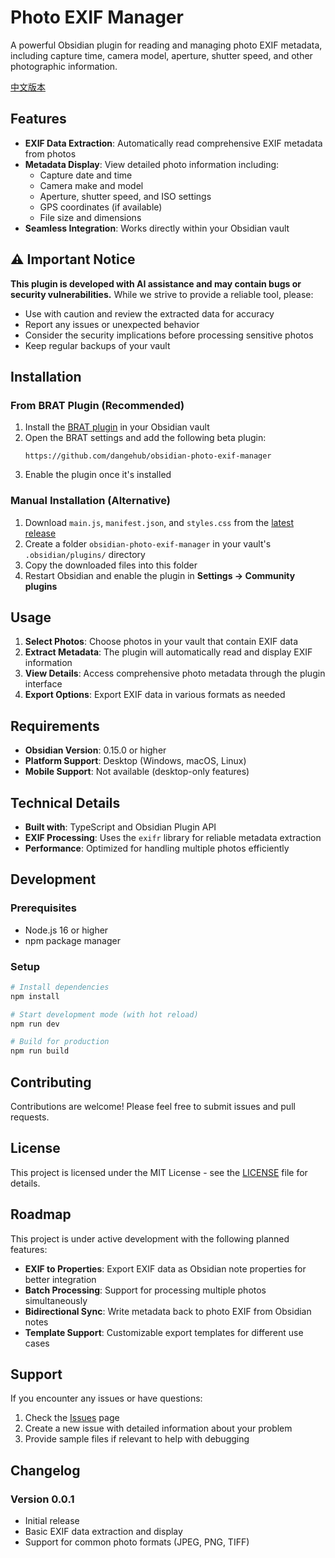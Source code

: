 # Photo EXIF Manager

A powerful Obsidian plugin for reading and managing photo EXIF metadata, including capture time, camera model, aperture, shutter speed, and other photographic information.

[中文版本](docs/README.md)

## Features

- **EXIF Data Extraction**: Automatically read comprehensive EXIF metadata from photos
- **Metadata Display**: View detailed photo information including:
  - Capture date and time
  - Camera make and model
  - Aperture, shutter speed, and ISO settings
  - GPS coordinates (if available)
  - File size and dimensions
- **Seamless Integration**: Works directly within your Obsidian vault

## ⚠️ Important Notice

**This plugin is developed with AI assistance and may contain bugs or security vulnerabilities.** While we strive to provide a reliable tool, please:

- Use with caution and review the extracted data for accuracy
- Report any issues or unexpected behavior
- Consider the security implications before processing sensitive photos
- Keep regular backups of your vault

## Installation

### From BRAT Plugin (Recommended)

1. Install the [BRAT plugin](https://github.com/TfTHacker/obsidian42-brat) in your Obsidian vault
2. Open the BRAT settings and add the following beta plugin:
   ```
   https://github.com/dangehub/obsidian-photo-exif-manager
   ```
3. Enable the plugin once it's installed

### Manual Installation (Alternative)

1. Download `main.js`, `manifest.json`, and `styles.css` from the [latest release](https://github.com/dangehub/obsidian-photo-exif-manager/releases)
2. Create a folder `obsidian-photo-exif-manager` in your vault's `.obsidian/plugins/` directory
3. Copy the downloaded files into this folder
4. Restart Obsidian and enable the plugin in **Settings → Community plugins**

## Usage

1. **Select Photos**: Choose photos in your vault that contain EXIF data
2. **Extract Metadata**: The plugin will automatically read and display EXIF information
3. **View Details**: Access comprehensive photo metadata through the plugin interface
4. **Export Options**: Export EXIF data in various formats as needed

## Requirements

- **Obsidian Version**: 0.15.0 or higher
- **Platform Support**: Desktop (Windows, macOS, Linux)
- **Mobile Support**: Not available (desktop-only features)

## Technical Details

- **Built with**: TypeScript and Obsidian Plugin API
- **EXIF Processing**: Uses the `exifr` library for reliable metadata extraction
- **Performance**: Optimized for handling multiple photos efficiently

## Development

### Prerequisites

- Node.js 16 or higher
- npm package manager

### Setup

```bash
# Install dependencies
npm install

# Start development mode (with hot reload)
npm run dev

# Build for production
npm run build
```

## Contributing

Contributions are welcome! Please feel free to submit issues and pull requests.

## License

This project is licensed under the MIT License - see the [LICENSE](LICENSE) file for details.

## Roadmap

This project is under active development with the following planned features:

- **EXIF to Properties**: Export EXIF data as Obsidian note properties for better integration
- **Batch Processing**: Support for processing multiple photos simultaneously
- **Bidirectional Sync**: Write metadata back to photo EXIF from Obsidian notes
- **Template Support**: Customizable export templates for different use cases

## Support

If you encounter any issues or have questions:

1. Check the [Issues](https://github.com/dangehub/obsidian-photo-exif-manager/issues) page
2. Create a new issue with detailed information about your problem
3. Provide sample files if relevant to help with debugging

## Changelog

### Version 0.0.1
- Initial release
- Basic EXIF data extraction and display
- Support for common photo formats (JPEG, PNG, TIFF)